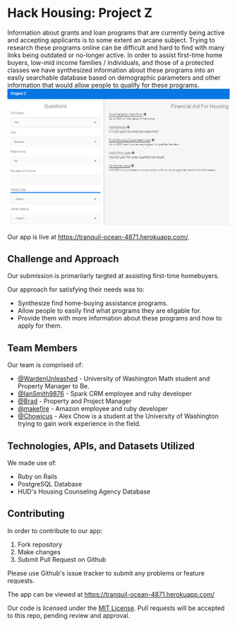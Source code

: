 # Hack Housing: Project Z

Information about grants and loan programs that are currently being active and accepting applicants is to some extent an arcane subject. Trying to research these programs online can be difficult and hard to find with many links being outdated or no-longer active. In order to assist first-time home buyers, low-mid income families / individuals, and those of a protected classes we have synthesized information about these programs into an easily searchable database based on demographic parameters and other information that would allow people to qualify for these programs.
![Isn't our app beautiful?!](screenshot.jpg)

Our app is live at https://tranquil-ocean-4871.herokuapp.com/. 

## Challenge and Approach

Our submission is primarilarly targted at assisting first-time homebuyers.

Our approach for satisfying their needs was to:

- Synthesize find home-buying assistance programs.
- Allow people to easily find what programs they are eligable for.
- Provide them with more information about these programs and how to apply for them.


## Team Members

Our team is comprised of:

- [@WardenUnleashed](http://twitter.com/WardenUnleashed) - University of Washington Math student and Property Manager to Be.
- [@IanSmith9876](https://github.com/iansmith9876) - Spark CRM employee and ruby developer
- [@Brad](http://ca.linkedin.com/pub/brad-katronis/10/979/b47) - Property and Project Manager
- [@makefire](https://github.com/makefire) - Amazon employee and ruby developer
- [@Chowicus](http://github.com/chowicus) - Alex Chow is a student at the University of Washington trying to gain work experience in the field.

## Technologies, APIs, and Datasets Utilized

We made use of:

- Ruby on Rails
- PostgreSQL Database
- HUD's Housing Counseling Agency Database


## Contributing

In order to contribute to our app:

1. Fork repository
2. Make changes
3. Submit Pull Request on Github

Please use Github's issue tracker to submit any problems or feature requests.

The app can be viewed at https://tranquil-ocean-4871.herokuapp.com/

Our code is licensed under the [MIT License](LICENSE.md). Pull requests will be accepted to this repo, pending review and approval.
